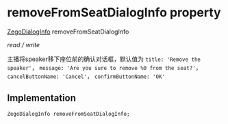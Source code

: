 


# removeFromSeatDialogInfo property







[ZegoDialogInfo](../../zego_uikit_prebuilt_live_audio_room/ZegoDialogInfo-class.md) removeFromSeatDialogInfo
  
_<span class="feature">read / write</span>_



<p>主播将speaker移下座位前的确认对话框，默认值为 <code>title: 'Remove the speaker'</code>， <code>message: 'Are you sure to remove %0 from the seat?'</code>， <code>cancelButtonName: 'Cancel'</code>， <code>confirmButtonName: 'OK'</code></p>



## Implementation

```dart
ZegoDialogInfo removeFromSeatDialogInfo;
```







